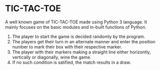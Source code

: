 # TIC-TAC-TOE
A well known game of TIC-TAC-TOE made using Python 3 language. It mainly focuses on the basic modules and in-built functions of Python.

1. The player to start the game is decided randomly by the program.
2. The players get their turn in an alternate manner and enter the position number to mark their box with their respective marker.
3. The player with their markers making a straight line either horizontly, vertically or diagonally, wine the game.
4. If no such condition is satified, the match results in a draw.
